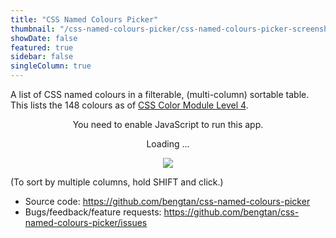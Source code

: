 ```yaml
---
title: "CSS Named Colours Picker"
thumbnail: "/css-named-colours-picker/css-named-colours-picker-screenshot.png"
showDate: false
featured: true
sidebar: false
singleColumn: true
---
```


A list of CSS named colours in a filterable, (multi-column) sortable table. This lists the 148 colours as of [CSS Color Module Level 4](https://www.w3.org/TR/css-color-4/).

<div id="root" class="css-named-colours-picker">
    <div style="text-align: center;">
    <noscript>You need to enable JavaScript to run this app.</noscript>
    <p>Loading ...</p>
    <p><img src="/images/Loading_indicator.gif" /></p>
    </div>
</div>
<script src="dist/main.js"></script>

(To sort by multiple columns, hold SHIFT and click.)

* Source code: https://github.com/bengtan/css-named-colours-picker
* Bugs/feedback/feature requests: https://github.com/bengtan/css-named-colours-picker/issues
